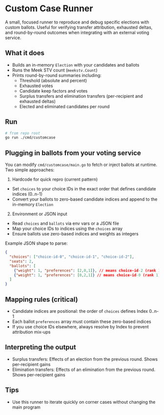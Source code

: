 # Custom Case Runner

A small, focused runner to reproduce and debug specific elections with custom ballots. Useful for verifying transfer attribution, exhausted deltas, and round-by-round outcomes when integrating with an external voting service.

## What it does

- Builds an in-memory `Election` with your candidates and ballots
- Runs the Meek STV count (`meekstv.Count`)
- Prints round-by-round summaries including:
  - Threshold (absolute and percent)
  - Exhausted votes
  - Candidate keep factors and votes
  - Surplus transfers and elimination transfers (per-recipient and exhausted deltas)
  - Elected and eliminated candidates per round

## Run

```bash
# from repo root
go run ./cmd/customcase
```

## Plugging in ballots from your voting service

You can modify `cmd/customcase/main.go` to fetch or inject ballots at runtime. Two simple approaches:

1) Hardcode for quick repro (current pattern)
- Set `choices` to your choice IDs in the exact order that defines candidate indices (0..n-1)
- Convert your ballots to zero-based candidate indices and append to the in-memory `Election`

2) Environment or JSON input
- Read `choices` and `ballots` via env vars or a JSON file
- Map your choice IDs to indices using the `choices` array
- Ensure ballots use zero-based indices and weights as integers

Example JSON shape to parse:
```json
{
  "choices": ["choice-id-0", "choice-id-1", "choice-id-2"],
  "seats": 2,
  "ballots": [
    {"weight": 1, "preferences": [2,0,1]}, // means choice-id-2 (rank 1), choice-id-0 (rank 2), choice-id-1 (rank 3)
    {"weight": 1, "preferences": [0,2,1]} // means choice-id-0 (rank 1) ..
  ]
}
```

## Mapping rules (critical)

- Candidate indices are positional: the order of `choices` defines Index 0..n-1
- Each ballot `preferences` array must contain these zero-based indices
- If you use choice IDs elsewhere, always resolve by Index to prevent attribution mix-ups

## Interpreting the output

- Surplus transfers: Effects of an election from the previous round. Shows per-recipient gains
- Elimination transfers: Effects of an elimination from the previous round. Shows per-recipient gains 

## Tips

- Use this runner to iterate quickly on corner cases without changing the main program 